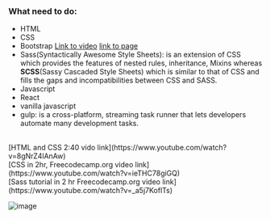 ### What need to do:
- HTML
- CSS
- Bootstrap [Link to video](https://www.youtube.com/watch?v=hnCmSXCZEpU) [link to page](https://coursetro.com/posts/code/130/Learn-Bootstrap-4-Final-in-2018-with-our-Free-Crash-Course)
- Sass(Syntactically Awesome Style Sheets): is an extension of CSS which provides the features of nested rules, inheritance, Mixins whereas **SCSS**(Sassy Cascaded Style Sheets) which is similar to that of CSS and fills the gaps and incompatibilities between CSS and SASS.
- Javascript
- React
- vanilla javascript
- gulp: is a cross-platform, streaming task runner that lets developers automate many development tasks.

<br>
 [HTML and CSS 2:40 vido link](https://www.youtube.com/watch?v=8gNrZ4lAnAw)<br>
 [CSS in 2hr, Freecodecamp.org video link](https://www.youtube.com/watch?v=ieTHC78giGQ)<br>
 [Sass tutorial in 2 hr Freecodecamp.org video link](https://www.youtube.com/watch?v=_a5j7KoflTs)<br>


![image](https://s3.amazonaws.com/media.skillcrush.com/skillcrush/wp-content/uploads/2017/03/FrontEndDev_Infographic.jpg)
